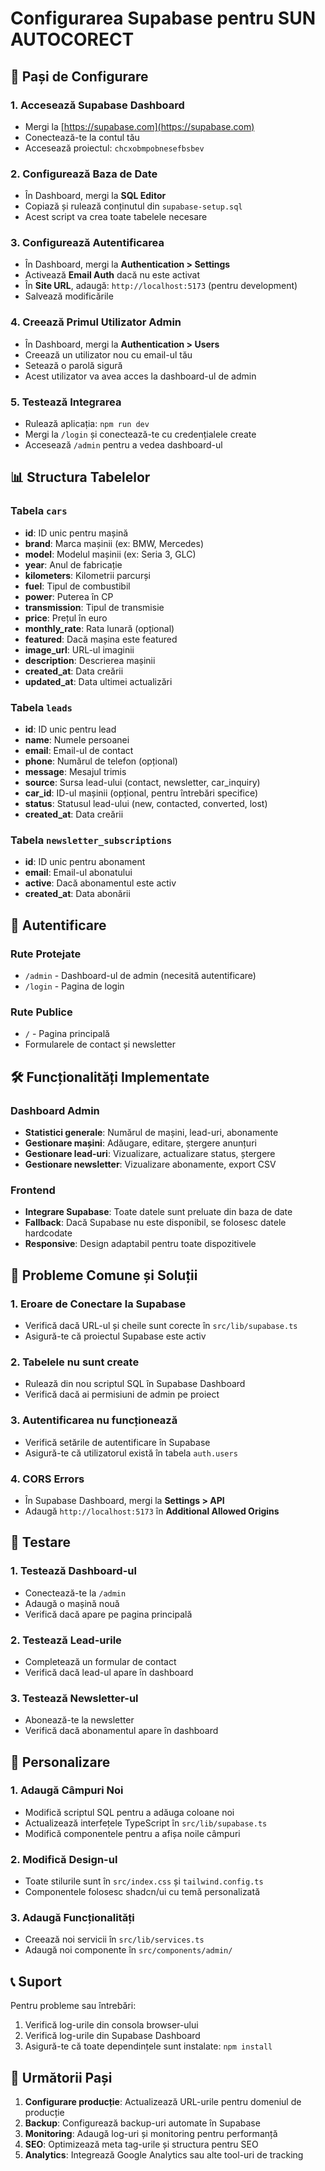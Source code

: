 # Configurarea Supabase pentru SUN AUTOCORECT

## 🚀 Pași de Configurare

### 1. Accesează Supabase Dashboard
- Mergi la [https://supabase.com](https://supabase.com)
- Conectează-te la contul tău
- Accesează proiectul: `chcxobmpobnesefbsbev`

### 2. Configurează Baza de Date
- În Dashboard, mergi la **SQL Editor**
- Copiază și rulează conținutul din `supabase-setup.sql`
- Acest script va crea toate tabelele necesare

### 3. Configurează Autentificarea
- În Dashboard, mergi la **Authentication > Settings**
- Activează **Email Auth** dacă nu este activat
- În **Site URL**, adaugă: `http://localhost:5173` (pentru development)
- Salvează modificările

### 4. Creează Primul Utilizator Admin
- În Dashboard, mergi la **Authentication > Users**
- Creează un utilizator nou cu email-ul tău
- Setează o parolă sigură
- Acest utilizator va avea acces la dashboard-ul de admin

### 5. Testează Integrarea
- Rulează aplicația: `npm run dev`
- Mergi la `/login` și conectează-te cu credențialele create
- Accesează `/admin` pentru a vedea dashboard-ul

## 📊 Structura Tabelelor

### Tabela `cars`
- **id**: ID unic pentru mașină
- **brand**: Marca mașinii (ex: BMW, Mercedes)
- **model**: Modelul mașinii (ex: Seria 3, GLC)
- **year**: Anul de fabricație
- **kilometers**: Kilometrii parcurși
- **fuel**: Tipul de combustibil
- **power**: Puterea în CP
- **transmission**: Tipul de transmisie
- **price**: Prețul în euro
- **monthly_rate**: Rata lunară (opțional)
- **featured**: Dacă mașina este featured
- **image_url**: URL-ul imaginii
- **description**: Descrierea mașinii
- **created_at**: Data creării
- **updated_at**: Data ultimei actualizări

### Tabela `leads`
- **id**: ID unic pentru lead
- **name**: Numele persoanei
- **email**: Email-ul de contact
- **phone**: Numărul de telefon (opțional)
- **message**: Mesajul trimis
- **source**: Sursa lead-ului (contact, newsletter, car_inquiry)
- **car_id**: ID-ul mașinii (opțional, pentru întrebări specifice)
- **status**: Statusul lead-ului (new, contacted, converted, lost)
- **created_at**: Data creării

### Tabela `newsletter_subscriptions`
- **id**: ID unic pentru abonament
- **email**: Email-ul abonatului
- **active**: Dacă abonamentul este activ
- **created_at**: Data abonării

## 🔐 Autentificare

### Rute Protejate
- `/admin` - Dashboard-ul de admin (necesită autentificare)
- `/login` - Pagina de login

### Rute Publice
- `/` - Pagina principală
- Formularele de contact și newsletter

## 🛠️ Funcționalități Implementate

### Dashboard Admin
- **Statistici generale**: Numărul de mașini, lead-uri, abonamente
- **Gestionare mașini**: Adăugare, editare, ștergere anunțuri
- **Gestionare lead-uri**: Vizualizare, actualizare status, ștergere
- **Gestionare newsletter**: Vizualizare abonamente, export CSV

### Frontend
- **Integrare Supabase**: Toate datele sunt preluate din baza de date
- **Fallback**: Dacă Supabase nu este disponibil, se folosesc datele hardcodate
- **Responsive**: Design adaptabil pentru toate dispozitivele

## 🚨 Probleme Comune și Soluții

### 1. Eroare de Conectare la Supabase
- Verifică dacă URL-ul și cheile sunt corecte în `src/lib/supabase.ts`
- Asigură-te că proiectul Supabase este activ

### 2. Tabelele nu sunt create
- Rulează din nou scriptul SQL în Supabase Dashboard
- Verifică dacă ai permisiuni de admin pe proiect

### 3. Autentificarea nu funcționează
- Verifică setările de autentificare în Supabase
- Asigură-te că utilizatorul există în tabela `auth.users`

### 4. CORS Errors
- În Supabase Dashboard, mergi la **Settings > API**
- Adaugă `http://localhost:5173` în **Additional Allowed Origins**

## 📱 Testare

### 1. Testează Dashboard-ul
- Conectează-te la `/admin`
- Adaugă o mașină nouă
- Verifică dacă apare pe pagina principală

### 2. Testează Lead-urile
- Completează un formular de contact
- Verifică dacă lead-ul apare în dashboard

### 3. Testează Newsletter-ul
- Abonează-te la newsletter
- Verifică dacă abonamentul apare în dashboard

## 🔧 Personalizare

### 1. Adaugă Câmpuri Noi
- Modifică scriptul SQL pentru a adăuga coloane noi
- Actualizează interfețele TypeScript în `src/lib/supabase.ts`
- Modifică componentele pentru a afișa noile câmpuri

### 2. Modifică Design-ul
- Toate stilurile sunt în `src/index.css` și `tailwind.config.ts`
- Componentele folosesc shadcn/ui cu temă personalizată

### 3. Adaugă Funcționalități
- Creează noi servicii în `src/lib/services.ts`
- Adaugă noi componente în `src/components/admin/`

## 📞 Suport

Pentru probleme sau întrebări:
1. Verifică log-urile din consola browser-ului
2. Verifică log-urile din Supabase Dashboard
3. Asigură-te că toate dependințele sunt instalate: `npm install`

## 🎯 Următorii Pași

1. **Configurare producție**: Actualizează URL-urile pentru domeniul de producție
2. **Backup**: Configurează backup-uri automate în Supabase
3. **Monitoring**: Adaugă log-uri și monitoring pentru performanță
4. **SEO**: Optimizează meta tag-urile și structura pentru SEO
5. **Analytics**: Integrează Google Analytics sau alte tool-uri de tracking
